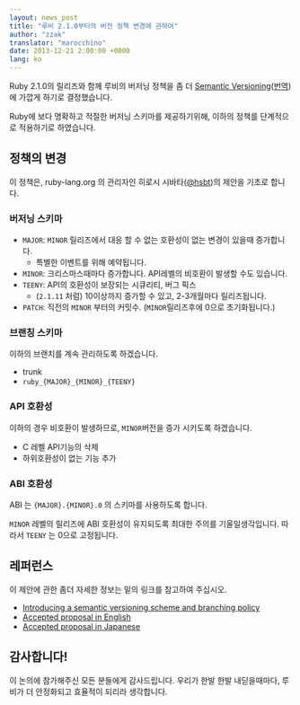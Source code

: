 ```yaml
---
layout: news_post
title: "루비 2.1.0부터의 버전 정책 변경에 관하여"
author: "zzak"
translator: "marocchino"
date: 2013-12-21 2:00:00 +0000
lang: ko
---
```


Ruby 2.1.0의 릴리즈와 함께 루비의 버저닝 정책을 좀 더
[Semantic Versioning](http://semver.org/)([번역](http://semver.org/lang/ko/))에 가깝게 하기로
결정했습니다.

Ruby에 보다 명확하고 적절한 버저닝 스키마를 제공하기위해,
이하의 정책를 단계적으로 적용하기로 하였습니다.

## 정책의 변경

이 정책은, ruby-lang.org 의 관리자인 히로시 시바타([@hsbt](https://twitter.com/hsbt))의
제안을 기초로 합니다.

### 버저닝 스키마

* `MAJOR`: `MINOR` 릴리즈에서 대응 할 수 없는 호환성이 없는 변경이 있을때 증가합니다.
  * 특별한 이벤트를 위해 예약됩니다.
* `MINOR`: 크리스마스때마다 증가합니다. API레벨의 비호환이 발생할 수도 있습니다.
* `TEENY`: API의 호환성이 보장되는 시큐리티, 버그 픽스
  * (`2.1.11` 처럼) 10이상까지 증가할 수 있고, 2-3개월마다 릴리즈됩니다.
* `PATCH`: 직전의 `MINOR` 부터의 커밋수. (`MINOR`릴리즈후에 0으로 초기화됩니다.)

### 브랜칭 스키마

이하의 브랜치를 계속 관리하도록 하겠습니다.

* trunk
* `ruby_{MAJOR}_{MINOR}_{TEENY}`

### API 호환성

이하의 경우 비호환이 발생하므로, `MINOR`버전을 증가 시키도록
하겠습니다.

* C 레벨 API기능의 삭제
* 하위호환성이 없는 기능 추가

### ABI 호환성

ABI 는 `{MAJOR}.{MINOR}.0` 의 스키마를 사용하도록 합니다.

`MINOR` 레벨의 릴리즈에 ABI 호환성이 유지되도록 최대한 주의를 기울일생각입니다.
따라서 `TEENY` 는 0으로 고정됩니다.

## 레퍼런스

이 제안에 관한 좀더 자세한 정보는 밑의 링크를 참고하여 주십시오.

* [Introducing a semantic versioning scheme and branching policy](http://bugs.ruby-lang.org/issues/8835)
* [Accepted proposal in English](https://gist.github.com/sorah/7803201)
* [Accepted proposal in Japanese](https://gist.github.com/hsbt/7719305)

## 감사합니다!

이 논의에 참가해주신 모든 분들에게 감사드립니다. 우리가 한발 한발
내딛을때마다, 루비가 더 안정화되고 효율적이 되리라 생각합니다.


